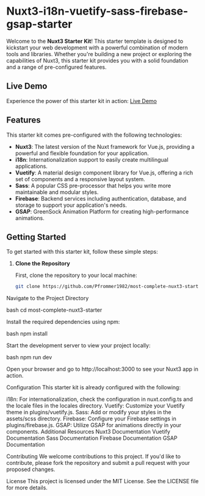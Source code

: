 # Nuxt3-i18n-vuetify-sass-firebase-gsap-starter

Welcome to the **Nuxt3 Starter Kit**! This starter template is designed to kickstart your web development with a powerful combination of modern tools and libraries. Whether you're building a new project or exploring the capabilities of Nuxt3, this starter kit provides you with a solid foundation and a range of pre-configured features.

## Live Demo

Experience the power of this starter kit in action: [Live Demo](https://most-complete-nuxt3-starter-foa32kcwg-pfrommer1982s-projects.vercel.app)

## Features

This starter kit comes pre-configured with the following technologies:

- **Nuxt3**: The latest version of the Nuxt framework for Vue.js, providing a powerful and flexible foundation for your application.
- **i18n**: Internationalization support to easily create multilingual applications.
- **Vuetify**: A material design component library for Vue.js, offering a rich set of components and a responsive layout system.
- **Sass**: A popular CSS pre-processor that helps you write more maintainable and modular styles.
- **Firebase**: Backend services including authentication, database, and storage to support your application's needs.
- **GSAP**: GreenSock Animation Platform for creating high-performance animations.

## Getting Started

To get started with this starter kit, follow these simple steps:

1. **Clone the Repository**

   First, clone the repository to your local machine:
   ```bash
   git clone https://github.com/Pfrommer1982/most-complete-nuxt3-starter.git
   
Navigate to the Project Directory



bash
cd most-complete-nuxt3-starter


Install the required dependencies using npm:

bash
npm install


Start the development server to view your project locally:

bash
npm run dev

Open your browser and go to http://localhost:3000 to see your Nuxt3 app in action.

Configuration
This starter kit is already configured with the following:

i18n: For internationalization, check the configuration in nuxt.config.ts and the locale files in the locales directory.
Vuetify: Customize your Vuetify theme in plugins/vuetify.js.
Sass: Add or modify your styles in the assets/scss directory.
Firebase: Configure your Firebase settings in plugins/firebase.js.
GSAP: Utilize GSAP for animations directly in your components.
Additional Resources
Nuxt3 Documentation
Vuetify Documentation
Sass Documentation
Firebase Documentation
GSAP Documentation


Contributing
We welcome contributions to this project. If you'd like to contribute, please fork the repository and submit a pull request with your proposed changes.

License
This project is licensed under the MIT License. See the LICENSE file for more details.
